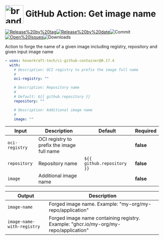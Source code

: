 <!-- start title -->

# <img src=".github/ghadocs/branding.svg" width="60px" align="center" alt="branding<icon:tag color:gray-dark>" /> GitHub Action: Get image name

<!-- end title -->
<!--
// jscpd:ignore-start
-->
<!-- start badges -->

<a href="https%3A%2F%2Fgithub.com%2Fhoverkraft-tech%2Fci-github-container%2Freleases%2Flatest"><img src="https://img.shields.io/github/v/release/hoverkraft-tech/ci-github-container?display_name=tag&sort=semver&logo=github&style=flat-square" alt="Release%20by%20tag" /></a><a href="https%3A%2F%2Fgithub.com%2Fhoverkraft-tech%2Fci-github-container%2Freleases%2Flatest"><img src="https://img.shields.io/github/release-date/hoverkraft-tech/ci-github-container?display_name=tag&sort=semver&logo=github&style=flat-square" alt="Release%20by%20date" /></a><img src="https://img.shields.io/github/last-commit/hoverkraft-tech/ci-github-container?logo=github&style=flat-square" alt="Commit" /><a href="https%3A%2F%2Fgithub.com%2Fhoverkraft-tech%2Fci-github-container%2Fissues"><img src="https://img.shields.io/github/issues/hoverkraft-tech/ci-github-container?logo=github&style=flat-square" alt="Open%20Issues" /></a><img src="https://img.shields.io/github/downloads/hoverkraft-tech/ci-github-container/total?logo=github&style=flat-square" alt="Downloads" />

<!-- end badges -->
<!--
// jscpd:ignore-end
-->
<!-- start description -->

Action to forge the name of a given image including registry, repository and given input image name

<!-- end description -->
<!-- start contents -->
<!-- end contents -->
<!-- start usage -->

```yaml
- uses: hoverkraft-tech/ci-github-container@0.17.4
  with:
    # Description: OCI registry to prefix the image full name
    #
    oci-registry: ""

    # Description: Repository name
    #
    # Default: ${{ github.repository }}
    repository: ""

    # Description: Additional image name
    #
    image: ""
```

<!-- end usage -->
<!-- start inputs -->

| **Input**                 | **Description**                            | **Default**                           | **Required** |
| ------------------------- | ------------------------------------------ | ------------------------------------- | ------------ |
| <code>oci-registry</code> | OCI registry to prefix the image full name |                                       | **false**    |
| <code>repository</code>   | Repository name                            | <code>${{ github.repository }}</code> | **false**    |
| <code>image</code>        | Additional image name                      |                                       | **false**    |

<!-- end inputs -->
<!-- start outputs -->

| **Output**                            | **Description**                                                                      |
| ------------------------------------- | ------------------------------------------------------------------------------------ |
| <code>image-name</code>               | Forged image name. Example: "my-org/my-repo/application"                             |
| <code>image-name-with-registry</code> | Forged image name containing registry. Example: "ghcr.io/my-org/my-repo/application" |

<!-- end outputs -->
<!-- start [.github/ghadocs/examples/] -->
<!-- end [.github/ghadocs/examples/] -->
